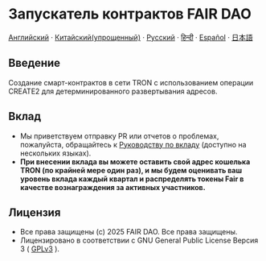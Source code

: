 # Запускатель контрактов FAIR DAO

[Английский](README.md)  ·  [Китайский(упрощенный)](README_CN.md)  ·  [Русский](README_RU.md)  ·  [हिन्दी](README_HI.md)  ·  [Español](README_ES.md)  ·  [日本語](README_JA.md)

## Введение
Создание смарт-контрактов в сети TRON с использованием операции CREATE2 для детерминированного развертывания адресов.

## Вклад

* Мы приветствуем отправку PR или отчетов о проблемах, пожалуйста, обращайтесь к [Руководству по вкладу](CONTRIBUTING_RU.md) (доступно на нескольких языках).
* **При внесении вклада вы можете оставить свой адрес кошелька TRON (по крайней мере один раз), и мы будем оценивать ваш уровень вклада каждый квартал и распределять токены Fair в качестве вознаграждения за активных участников.**

## Лицензия

* Все права защищены (c) 2025 FAIR DAO. Все права защищены.
* Лицензировано в соответствии с GNU General Public License Версия 3 ( [GPLv3](LICENSE) ).